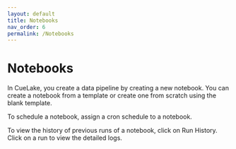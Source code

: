 ```yaml
---
layout: default
title: Notebooks
nav_order: 6
permalink: /Notebooks
---
```


# Notebooks
In CueLake, you create a data pipeline by creating a new notebook. You can create a notebook from a template or create one from scratch using the blank template.

To schedule a notebook, assign a cron schedule to a notebook.

To view the history of previous runs of a notebook, click on Run History. Click on a run to view the detailed logs.
